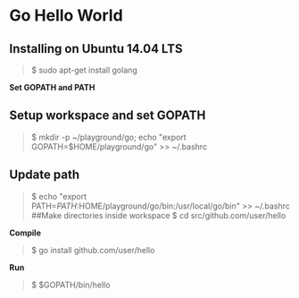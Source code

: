 # Go Hello World

## Installing on Ubuntu 14.04 LTS
> $ sudo apt-get install golang

**Set GOPATH and PATH**
## Setup workspace and set GOPATH
> $ mkdir -p ~/playground/go; echo "export GOPATH=$HOME/playground/go" >> ~/.bashrc
## Update path
> $ echo "export PATH=$PATH:$HOME/playground/go/bin:/usr/local/go/bin" >> ~/.bashrc
##Make directories inside workspace
> $ cd src/github.com/user/hello

**Compile**
> $ go install github.com/user/hello

**Run**
> $ $GOPATH/bin/hello
